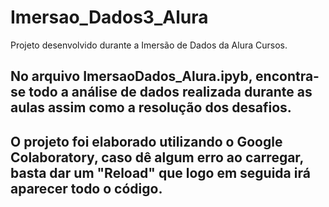 # Imersao_Dados3_Alura

Projeto desenvolvido durante a Imersão de Dados da Alura Cursos.

## No arquivo ImersaoDados_Alura.ipyb, encontra-se todo a análise de dados realizada durante as aulas assim como a resolução dos desafios.
## O projeto foi elaborado utilizando o Google Colaboratory, caso dê algum erro ao carregar, basta dar um "Reload" que logo em seguida irá aparecer todo o código.
